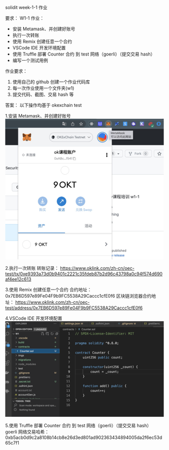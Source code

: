 solidit week-1-1 作业

要求：
W1-1 作业：

- 安装 Metamask、并创建好账号
- 执行一次转账
- 使用 Remix 创建任意一个合约
- VSCode IDE 开发环境配置
- 使用 Truffle 部署 Counter 合约 到 test 网络（goerli）（提交交易 hash）
- 编写一个测试用例

作业要求：

1. 使用自己的 github 创建一个作业代码库
2. 每一次作业使用一个文件夹(w1)
3. 提交代码、截图、交易 hash 等

答案：
以下操作均基于 okexchain test

1.安装 Metamask、并创建好账号
![metamask](https://github.com/JSjump/w1/blob/master/imgs/1.png?raw=true)

2.执行一次转账
转账记录：
https://www.oklink.com/zh-cn/oec-test/tx/0xe9393a73d0b9401c2221c35fdeb87b2d96c43798a0c94f574d690af4ee12c613

3.使用 Remix 创建任意一个合约
合约地址：
0x7EB6D597e89Fe04F9b9FC5538A29Caccc1cfE0f6
区块链浏览器合约地址：
https://www.oklink.com/zh-cn/oec-test/address/0x7EB6D597e89Fe04F9b9FC5538A29Caccc1cfE0f6

4.VSCode IDE 开发环境配置
![开发环境截图](https://github.com/JSjump/w1/blob/master/imgs/2.png?raw=true)

5.使用 Truffle 部署 Counter 合约 到 test 网络（goerli）（提交交易 hash）
goerli 网络交易哈希：0xb5acb0d9c2a8108b14cb8e26d3ed801ad902363434894005da2f6ec53d65c7f1
